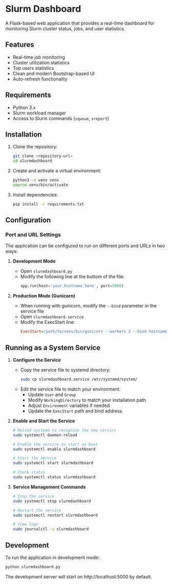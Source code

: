 # Slurm Dashboard

A Flask-based web application that provides a real-time dashboard for monitoring Slurm cluster status, jobs, and user statistics.

## Features

- Real-time job monitoring
- Cluster utilization statistics
- Top users statistics
- Clean and modern Bootstrap-based UI
- Auto-refresh functionality

## Requirements

- Python 3.x
- Slurm workload manager
- Access to Slurm commands (`squeue`, `sreport`)

## Installation

1. Clone the repository:
   ```bash
   git clone <repository-url>
   cd slurmdashboard
   ```

2. Create and activate a virtual environment:
   ```bash
   python3 -m venv venv
   source venv/bin/activate
   ```

3. Install dependencies:
   ```bash
   pip install -r requirements.txt
   ```

## Configuration

### Port and URL Settings

The application can be configured to run on different ports and URLs in two ways:

1. **Development Mode**
   - Open `slurmdashboard.py`
   - Modify the following line at the bottom of the file:
     ```python
     app.run(host='your.hostname.here', port=5000)
     ```

2. **Production Mode (Gunicorn)**
   - When running with gunicorn, modify the `--bind` parameter in the service file
   - Open `slurmdashboard.service`
   - Modify the ExecStart line:
     ```ini
     ExecStart=/path/to/venv/bin/gunicorn --workers 3 --bind hostname:port slurmdashboard:app
     ```

## Running as a System Service

1. **Configure the Service**
   - Copy the service file to systemd directory:
     ```bash
     sudo cp slurmdashboard.service /etc/systemd/system/
     ```
   - Edit the service file to match your environment:
     - Update `User` and `Group`
     - Modify `WorkingDirectory` to match your installation path
     - Adjust `Environment` variables if needed
     - Update the `ExecStart` path and bind address

2. **Enable and Start the Service**
   ```bash
   # Reload systemd to recognize the new service
   sudo systemctl daemon-reload

   # Enable the service to start on boot
   sudo systemctl enable slurmdashboard

   # Start the service
   sudo systemctl start slurmdashboard

   # Check status
   sudo systemctl status slurmdashboard
   ```

3. **Service Management Commands**
   ```bash
   # Stop the service
   sudo systemctl stop slurmdashboard

   # Restart the service
   sudo systemctl restart slurmdashboard

   # View logs
   sudo journalctl -u slurmdashboard
   ```

## Development

To run the application in development mode:

```bash
python slurmdashboard.py
```

The development server will start on http://localhost:5000 by default.

